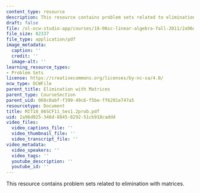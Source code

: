 ```yaml
---
content_type: resource
description: This resource contains problem sets related to elimination with matrices.
draft: false
file: /ol-ocw-studio-app/courses/18-06sc-linear-algebra-fall-2011/2a96d025346d8845829251cb918caddd_MIT18_06SCF11_Ses1.2prob.pdf
file_size: 82337
file_type: application/pdf
image_metadata:
  caption: ''
  credit: ''
  image-alt: ''
learning_resource_types:
- Problem Sets
license: https://creativecommons.org/licenses/by-nc-sa/4.0/
ocw_type: OCWFile
parent_title: Elimination with Matrices
parent_type: CourseSection
parent_uid: 060c0abf-f399-49c6-f5be-ff6291e747a5
resourcetype: Document
title: MIT18_06SCF11_Ses1.2prob.pdf
uid: 2a96d025-346d-8845-8292-51cb918caddd
video_files:
  video_captions_file: ''
  video_thumbnail_file: ''
  video_transcript_file: ''
video_metadata:
  video_speakers: ''
  video_tags: ''
  youtube_description: ''
  youtube_id: ''
---
```

This resource contains problem sets related to elimination with matrices.